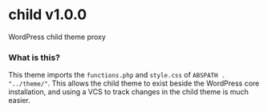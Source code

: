 # child v1.0.0

WordPress child theme proxy

### What is this?

This theme imports the `functions.php` and `style.css` of `ABSPATH . "../theme/"`. This allows the child theme to exist beside the WordPress core installation, and using a VCS to track changes in the child theme is much easier.
